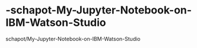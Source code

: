 # -schapot-My-Jupyter-Notebook-on-IBM-Watson-Studio
 schapot/My-Jupyter-Notebook-on-IBM-Watson-Studio
